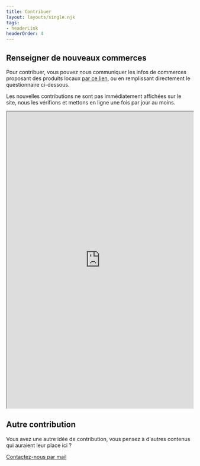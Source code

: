 ```yaml
---
title: Contribuer
layout: layouts/single.njk
tags:
- headerLink
headerOrder: 4
---
```


## Renseigner de nouveaux commerces 

Pour contribuer, vous pouvez nous communiquer les infos de commerces proposant des produits locaux [par ce lien](https://framaforms.org/entraide-dinan-coronavirus-1584308859),
ou en remplissant directement le questionnaire ci-dessous.

Les nouvelles contributions ne sont pas immédiatement affichées sur le site, nous les vérifions et mettons en ligne une fois par jour au moins.

<iframe src="https://framaforms.org/entraide-dinan-coronavirus-1584308859" width="100%" height="800" border="0" ></iframe>  

## Autre contribution

Vous avez une autre idée de contribution, vous pensez à d'autres contenus qui auraient leur place ici ?

[Contactez-nous par mail](mailto:bonjour@lassembleuse.fr)
